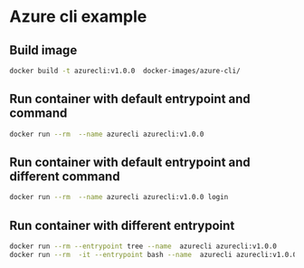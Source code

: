 # Azure cli example

## Build image

~~~bash
docker build -t azurecli:v1.0.0  docker-images/azure-cli/
~~~

## Run container with default entrypoint and command

~~~bash
docker run --rm  --name azurecli azurecli:v1.0.0
~~~

## Run container with default entrypoint and different command

~~~bash
docker run --rm  --name azurecli azurecli:v1.0.0 login
~~~

## Run container with different entrypoint

~~~bash
docker run --rm --entrypoint tree --name  azurecli azurecli:v1.0.0 
docker run --rm  -it --entrypoint bash --name  azurecli azurecli:v1.0.0 
~~~